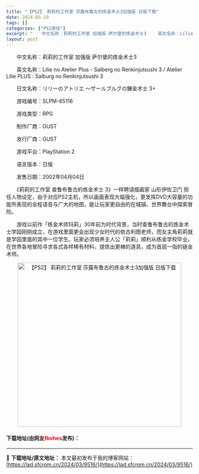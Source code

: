 ```yaml
---
title: "【PS2】 莉莉的工作室 莎露布鲁古的炼金术士3加强版 日版下载"
date: 2024-03-19
tags: []
categories: ["PS2游戏"]
excerpt: "　　中文名称：莉莉的工作室 加强版 萨尔堡的炼金术士3 　　英文名称：Lilie no Atelier Plus - Salberg no Renkinjutsushi 3 / Atelier Lilie PLUS : Salburg no Renkinjutsushi 3 　　日文名称：リリーのア&hellip;"
layout: post
---
```


 <p>　　中文名称：莉莉的工作室 加强版 萨尔堡的炼金术士3</p> <p>　　英文名称：Lilie no Atelier Plus - Salberg no Renkinjutsushi 3 / Atelier Lilie PLUS : Salburg no Renkinjutsushi 3</p> <p>　　日文名称：リリーのアトリエ ～ザールブルグの錬金术士 3+</p> <p>　　游戏编号：SLPM-65116</p> <p>　　游戏类型：RPG</p> <p>　　制作厂商：GUST</p> <p>　　发行厂商：GUST</p> <p>　　游戏平台：PlayStation 2</p> <p>　　语言版本：日版</p> <p>　　发售日期：2002年04月04日</p> <p>　　《莉莉的工作室 查鲁布鲁古的炼金术士 3》一样聘请插画家 山形伊佐卫门 担任人物设定，由于对应PS2主机，所以画面表现大幅强化，更发挥DVD大容量的功能所表现的全程语音与广大的地图，能让玩家更自由的在城镇、世界舞台中探索冒险。</p> <p>　　游戏以前作「练金术师玛莉」30年前为时代背景，当时查鲁布鲁古的炼金术士学园刚刚成立，在游戏里面更会出现少女时代的依古利图老师，而女主角莉莉就是学园里面的其中一位学生。玩家必须培养主人公「莉莉」顺利从练金学校毕业，在世界各地冒险寻求各式各样稀有材料，提炼出更棒的道具，成为首屈一指的链金术师。</p> <p align="center"><img align="" border="0" src="https://lad.sfcrom.cn/wp-content/uploads/2024/03/20240319_65f99875d919b.jpg" width="442" alt="【PS2】 莉莉的工作室 莎露布鲁古的炼金术士3加强版 日版下载" /></p> <p><h4>下载地址(由网友<font color="red">fbvhes</font>发布)：</h4></p> 

---
📖 **下载地址/原文地址：** 本文最初发布于我的博客网站：[https://lad.sfcrom.cn/2024/03/9516/](https://lad.sfcrom.cn/2024/03/9516/)
